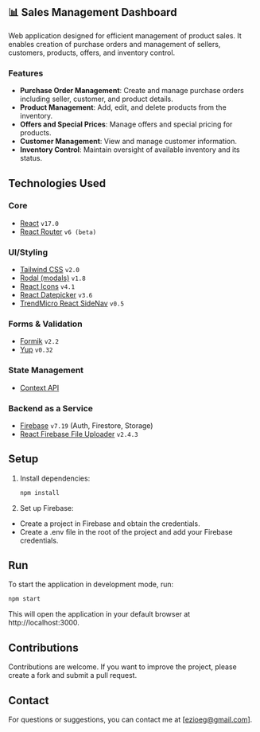 ## 📊 Sales Management Dashboard  
Web application designed for efficient management of product sales. It enables creation of purchase orders and management of sellers, customers, products, offers, and inventory control.

### Features  
- **Purchase Order Management**: Create and manage purchase orders including seller, customer, and product details.  
- **Product Management**: Add, edit, and delete products from the inventory.  
- **Offers and Special Prices**: Manage offers and special pricing for products.  
- **Customer Management**: View and manage customer information.  
- **Inventory Control**: Maintain oversight of available inventory and its status.

## Technologies Used
### Core
- [React](https://reactjs.org/) `v17.0`
- [React Router](https://reactrouter.com/en/main) `v6 (beta)`

### UI/Styling
- [Tailwind CSS](https://tailwindcss.com/) `v2.0`
- [Rodal (modals)](https://github.com/chenjiahan/rodal) `v1.8`
- [React Icons](https://react-icons.github.io/react-icons/) `v4.1`
- [React Datepicker](https://reactdatepicker.com/) `v3.6`
- [TrendMicro React SideNav](https://github.com/TrendMicro-Frontend/react-sidenav) `v0.5`

### Forms & Validation
- [Formik](https://formik.org/) `v2.2`
- [Yup](https://github.com/jquense/yup) `v0.32`

### State Management
- [Context API](https://reactjs.org/docs/context.html)

### Backend as a Service
- [Firebase](https://firebase.google.com/) `v7.19` (Auth, Firestore, Storage)
- [React Firebase File Uploader](https://github.com/fris-fruitig/react-firebase-file-uploader) `v2.4.3`

## Setup
1. Install dependencies:

   ```bash
   npm install
   ```
2. Set up Firebase:

  * Create a project in Firebase and obtain the credentials.
  * Create a .env file in the root of the project and add your Firebase credentials.

## Run
To start the application in development mode, run:

   ```bash
   npm start
   ```
This will open the application in your default browser at http://localhost:3000.

## Contributions
Contributions are welcome. If you want to improve the project, please create a fork and submit a pull request.

## Contact
For questions or suggestions, you can contact me at [ezioeg@gmail.com].
